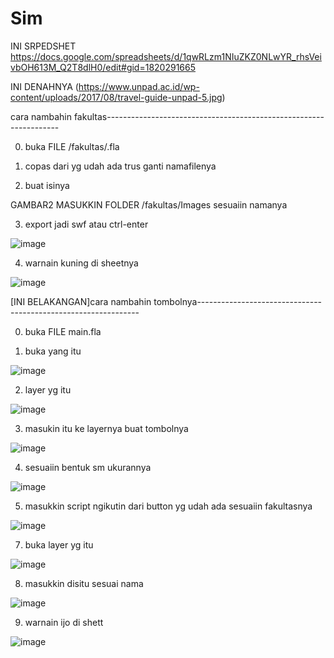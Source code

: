 # Sim
INI SRPEDSHET
https://docs.google.com/spreadsheets/d/1qwRLzm1NIuZKZ0NLwYR_rhsVeivbOH613M_Q2T8dlH0/edit#gid=1820291665

INI DENAHNYA
(https://www.unpad.ac.id/wp-content/uploads/2017/08/travel-guide-unpad-5.jpg)

cara nambahin fakultas------------------------------------------------------------------

0. buka FILE /fakultas/<namafakultas>.fla
  
1. copas dari yg udah ada trus ganti namafilenya
  
2. buat isinya
  
GAMBAR2 MASUKKIN FOLDER /fakultas/Images sesuaiin namanya
  
3. export jadi swf atau ctrl-enter
  
  ![image](https://github.com/bagus2705/Sim/assets/57803800/e68acdd8-6903-416d-8f3c-bbb47ec7d4e1)
  
4.  warnain kuning di sheetnya

  ![image](https://github.com/bagus2705/Sim/assets/57803800/15569cad-bddd-4337-a591-e53580be2c0e)


  
[INI BELAKANGAN]cara nambahin tombolnya---------------------------------------------------------------
  
0. buka FILE main.fla
  
1. buka yang itu
  
![image](https://github.com/bagus2705/Sim/assets/57803800/102b62f5-ea6f-49a7-98f5-29fb69cbadf1)

2. layer yg itu
  
![image](https://github.com/bagus2705/Sim/assets/57803800/302054fb-c3c2-49a3-8b07-3f0fcaadb2c2)

3. masukin itu ke layernya buat tombolnya
  
![image](https://github.com/bagus2705/Sim/assets/57803800/6ad77d33-d5b0-4988-a09a-4449aa94879a)

4. sesuaiin bentuk sm ukurannya
  
![image](https://github.com/bagus2705/Sim/assets/57803800/e6d24518-7f05-4f13-b8d4-c5d5610fb49f)

5. masukkin script ngikutin dari button yg udah ada sesuaiin fakultasnya
  
 ![image](https://github.com/bagus2705/Sim/assets/57803800/313ed6e7-c970-40d3-81c7-d1e45b5519f9)

7. buka layer yg itu
  
  ![image](https://github.com/bagus2705/Sim/assets/57803800/63595cf3-5c12-4014-98d8-385364b09261)
  
8. masukkin disitu sesuai nama
  
  ![image](https://github.com/bagus2705/Sim/assets/57803800/18b1bcb6-c33d-426d-b3df-2aa872c28dae)
  
9. warnain ijo di shett
  
  ![image](https://github.com/bagus2705/Sim/assets/57803800/bc4e1028-36f8-4fad-933c-ce307b0cf022)


